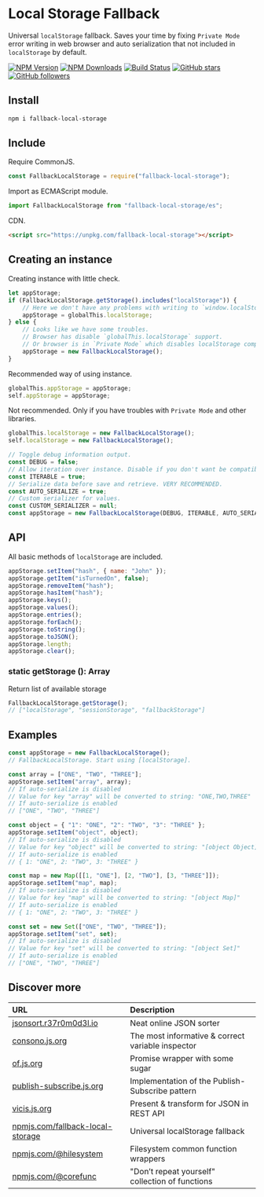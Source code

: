 # Local Storage Fallback

Universal `localStorage` fallback.
Saves your time by fixing `Private Mode` error writing in web browser and
auto serialization that not included in `localStorage` by default.

[![NPM Version](https://img.shields.io/npm/v/fallback-local-storage.svg?style=flat)]()
[![NPM Downloads](https://img.shields.io/npm/dt/fallback-local-storage.svg?style=flat)]()
[![Build Status](https://travis-ci.org/r37r0m0d3l/fallback-local-storage.svg?branch=master)](https://travis-ci.org/r37r0m0d3l/fallback-local-storage)
[![GitHub stars](https://img.shields.io/github/stars/r37r0m0d3l/fallback-local-storage.svg?style=social&label=Star)](https://github.com/r37r0m0d3l/fallback-local-storage)
[![GitHub followers](https://img.shields.io/github/followers/r37r0m0d3l.svg?style=social&label=Follow)](https://github.com/r37r0m0d3l)

## Install

```bash
npm i fallback-local-storage
```

## Include

Require CommonJS.

```javascript
const FallbackLocalStorage = require("fallback-local-storage");
```

Import as ECMAScript module.

```javascript
import FallbackLocalStorage from "fallback-local-storage/es";
```

CDN.

```html
<script src="https://unpkg.com/fallback-local-storage"></script>
```

## Creating an instance

Creating instance with little check.

```javascript
let appStorage;
if (FallbackLocalStorage.getStorage().includes("localStorage")) {
	// Here we don't have any problems with writing to `window.localStorage`
	appStorage = globalThis.localStorage;
} else {
	// Looks like we have some troubles.
	// Browser has disable `globalThis.localStorage` support.
	// Or browser is in `Private Mode` which disables localStorage completely.
	appStorage = new FallbackLocalStorage();
}
```

Recommended way of using instance.

```javascript
globalThis.appStorage = appStorage;
self.appStorage = appStorage;
```

Not recommended. Only if you have troubles with `Private Mode` and other libraries.

```javascript
globalThis.localStorage = new FallbackLocalStorage();
self.localStorage = new FallbackLocalStorage();
```

```javascript
// Toggle debug information output.
const DEBUG = false;
// Allow iteration over instance. Disable if you don't want be compatible with localStorage.
const ITERABLE = true;
// Serialize data before save and retrieve. VERY RECOMMENDED.
const AUTO_SERIALIZE = true;
// Custom serializer for values.
const CUSTOM_SERIALIZER = null;
const appStorage = new FallbackLocalStorage(DEBUG, ITERABLE, AUTO_SERIALIZE, CUSTOM_SERIALIZER);
```

## API

All basic methods of `localStorage` are included.

```javascript
appStorage.setItem("hash", { name: "John" });
appStorage.getItem("isTurnedOn", false);
appStorage.removeItem("hash");
appStorage.hasItem("hash");
appStorage.keys();
appStorage.values();
appStorage.entries();
appStorage.forEach();
appStorage.toString();
appStorage.toJSON();
appStorage.length;
appStorage.clear();
```

### static getStorage (): Array

Return list of available storage

```javascript
FallbackLocalStorage.getStorage();
// ["localStorage", "sessionStorage", "fallbackStorage"]
```

## Examples

```javascript
const appStorage = new FallbackLocalStorage();
// FallbackLocalStorage. Start using [localStorage].

const array = ["ONE", "TWO", "THREE"];
appStorage.setItem("array", array);
// If auto-serialize is disabled
// Value for key "array" will be converted to string: "ONE,TWO,THREE"
// If auto-serialize is enabled
// ["ONE", "TWO", "THREE"]

const object = { "1": "ONE", "2": "TWO", "3": "THREE" };
appStorage.setItem("object", object);
// If auto-serialize is disabled
// Value for key "object" will be converted to string: "[object Object]"
// If auto-serialize is enabled
// { 1: "ONE", 2: "TWO", 3: "THREE" }

const map = new Map([[1, "ONE"], [2, "TWO"], [3, "THREE"]]);
appStorage.setItem("map", map);
// If auto-serialize is disabled
// Value for key "map" will be converted to string: "[object Map]"
// If auto-serialize is enabled
// { 1: "ONE", 2: "TWO", 3: "THREE" }

const set = new Set(["ONE", "TWO", "THREE"]);
appStorage.setItem("set", set);
// If auto-serialize is disabled
// Value for key "set" will be converted to string: "[object Set]"
// If auto-serialize is enabled
// ["ONE", "TWO", "THREE"]
```

## Discover more

| URL | Description |
|:---|:---|
| [jsonsort.r37r0m0d3l.io](https://r37r0m0d3l.github.io/json_sort) | Neat online JSON sorter |
| [consono.js.org](https://consono.js.org) | The most informative & correct variable inspector |
| [of.js.org](https://of.js.org) | Promise wrapper with some sugar |
| [publish-subscribe.js.org](https://publish-subscribe.js.org) | Implementation of the Publish-Subscribe pattern |
| [vicis.js.org](https://vicis.js.org) | Present & transform for JSON in REST API |
| [npmjs.com/fallback-local-storage](https://npmjs.com/package/fallback-local-storage) | Universal localStorage fallback |
| [npmjs.com/@hilesystem](https://npmjs.com/package/@hilesystem/local) | Filesystem common function wrappers |
| [npmjs.com/@corefunc](https://npmjs.com/package/@corefunc/corefunc) | "Don’t repeat yourself" collection of functions |
